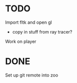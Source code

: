 TODO
=======

Import fltk and open gl
- copy in stuff from ray tracer?

Work on player


DONE
=======
Set up git remote into zoo